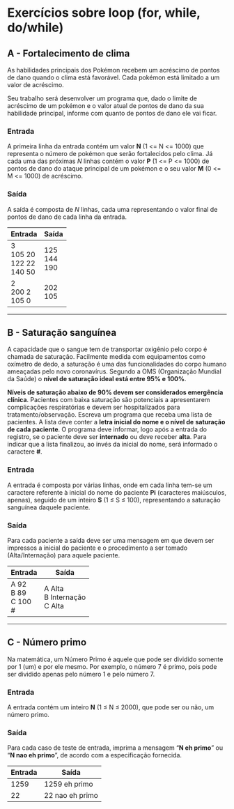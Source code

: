 # Exercícios sobre loop (for, while, do/while)

## A - Fortalecimento de clima

As habilidades principais dos Pokémon recebem um acréscimo de pontos de dano
quando o clima está favorável. Cada pokémon está limitado a um valor de acréscimo.

Seu trabalho será desenvolver um programa que, dado o limite de acréscimo de um
pokémon e o valor atual de pontos de dano da sua habilidade principal, informe com
quanto de pontos de dano ele vai ficar.

### Entrada
A primeira linha da entrada contém um valor **N** (1 <= N <= 1000) que representa 
o número de pokémon que serão fortalecidos pelo clima. Já cada uma das próximas *N*
linhas contém o valor **P** (1 <= P <= 1000) de pontos de dano do ataque principal
de um pokémon e o seu valor **M** (0 <= M <= 1000) de acréscimo.

### Saída
A saída é composta de *N* linhas, cada uma representando o valor final de pontos de
dano de cada linha da entrada.

| Entrada | Saída |
| --- | --- |
| 3 <br> 105 20 <br> 122 22 <br> 140 50 | 125 <br> 144 <br> 190 |
| 2 <br> 200 2 <br> 105 0 | 202 <br> 105 |


---


## B - Saturação sanguínea

A capacidade que o sangue tem de transportar oxigênio pelo corpo é chamada de
saturação. Facilmente medida com equipamentos como oxímetro de dedo, a saturação é
uma das funcionalidades do corpo humano ameaçadas pelo novo coronavírus. Segundo a
OMS (Organização Mundial da Saúde) o **nível de saturação ideal está entre 95% e**
**100%**.

**Níveis de saturação abaixo de 90% devem ser considerados emergência clínica**.
Pacientes com baixa saturação são potenciais a apresentarem complicações respiratórias
e devem ser hospitalizados para tratamento/observação. Escreva um programa que receba
uma lista de pacientes. A lista deve conter a **letra inicial do nome e o nível de**
**saturação de cada paciente**. O programa deve informar, logo após a entrada do registro,
se o paciente deve ser **internado** ou deve receber **alta**. Para indicar que a lista
finalizou, ao invés da inicial do nome, será informado o caractere **#**.

### Entrada
A entrada é composta por várias linhas, onde em cada linha tem-se um caractere
referente à inicial do nome do paciente **Pi** (caracteres maiúsculos, apenas), seguido
de um inteiro **S** (1 ≤ S ≤ 100), representando a saturação sanguínea daquele paciente.

### Saída
Para cada paciente a saída deve ser uma mensagem em que devem ser impressos a
inicial do paciente e o procedimento a ser tomado (Alta/Internação) para aquele
paciente.

| Entrada | Saída |
| --- | --- |
| A 92 <br> B 89 <br> C 100 <br> # | A Alta <br> B Internação <br> C Alta |


---


## C - Número primo

Na matemática, um Número Primo é aquele que pode ser dividido somente
por 1 (um) e por ele mesmo. Por exemplo, o número 7 é primo, pois
pode ser dividido apenas pelo número 1 e pelo número 7.

### Entrada
A entrada contém um inteiro **N** (1 ≤ N ≤ 2000), que pode ser ou não,
um número primo.

### Saída
Para cada caso de teste de entrada, imprima a mensagem “**N eh primo**”
ou “**N nao eh primo**”, de acordo com a especificação fornecida.

| Entrada | Saída |
| --- | --- |
| 1259 | 1259 eh primo |
| 22 | 22 nao eh primo |
